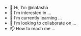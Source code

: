 - 👋 Hi, I’m @natasha
- 👀 I’m interested in ...
- 🌱 I’m currently learning ...
- 💞️ I’m looking to collaborate on ...
- 📫 How to reach me ...

<!---
natasha1007/Git hub/is a ✨ special ✨ repository because its `README.md` (this file) appears on your GitHub profile.
You can click the Preview link to take a look at your changes.
--->
